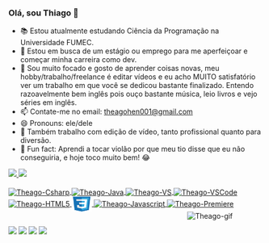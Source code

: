 ### Olá, sou Thiago 👋

- 📚 Estou atualmente estudando Ciência da Programação na Universidade FUMEC.
- 🤔 Estou em busca de um estágio ou emprego para me aperfeiçoar e começar minha carreira como dev.
- 💬 Sou muito focado e gosto de aprender coisas novas, meu hobby/trabalho/freelance é editar vídeos e eu acho MUITO satisfatório ver um trabalho em que você se dedicou bastante finalizado. Entendo razoavelmente bem inglês pois ouço bastante música, leio livros e vejo séries em inglês.
- 📫 Contate-me no email: theagohen001@gmail.com
- 😄 Pronouns: ele/dele
- 🥰 Também trabalho com edição de vídeo, tanto profissional quanto para diversão.
- 🌱 Fun fact: Aprendi a tocar violão por que meu tio disse que eu não conseguiria, e hoje toco muito bem! 😂
<div>
  <a href="https://github.com/thetheago">
  <img height="180em" src="https://github-readme-stats.vercel.app/api?username=thetheago&show_icons=true&theme=dark&include_all_commits=true&count_private=true"/>
  <img height="180em" src="https://github-readme-stats.vercel.app/api/top-langs/?username=thetheago&layout=compact&langs_count=7&theme=dark"/>
</div>
  
<div style="display: inline_block"><br>
  <img align="center" alt="Theago-Csharp" height="30" width="40" src="https://cdn.jsdelivr.net/gh/devicons/devicon/icons/csharp/csharp-original.svg">
  <img align="center" alt="Theago-Java" height="30" width="40" src="https://cdn.jsdelivr.net/gh/devicons/devicon/icons/java/java-original.svg">
  <img align="center" alt="Theago-VS" height="30" width="40" src="https://cdn.jsdelivr.net/gh/devicons/devicon/icons/visualstudio/visualstudio-plain.svg">
  <img align="center" alt="Theago-VSCode" height="30" width="40" src="https://cdn.jsdelivr.net/gh/devicons/devicon/icons/vscode/vscode-original.svg">
  <img align="center" alt="Theago-HTML5" height="30" width="40" src="https://cdn.jsdelivr.net/gh/devicons/devicon/icons/html5/html5-original.svg">
  <img align="center" alt="Theago-CSS" height="30" width="40" src="https://raw.githubusercontent.com/devicons/devicon/master/icons/css3/css3-original.svg">
  <img align="center" alt="Theago-Javascript" height="30" width="40" src="https://cdn.jsdelivr.net/gh/devicons/devicon/icons/javascript/javascript-original.svg">
  <img align="center" alt="Theago-Premiere" height="30" width="40" src="https://cdn.jsdelivr.net/gh/devicons/devicon/icons/premierepro/premierepro-original.svg">
  <img align="right" alt="Theago-gif" height="120" width="150" src="https://im2.ezgif.com/tmp/ezgif-2-aaa1d87b677b.gif">
</div>
  
  ##
<div> 
  <a href="https://www.youtube.com/Theago" target="_blank"><img src="https://img.shields.io/badge/YouTube-FF0000?style=for-the-badge&logo=youtube&logoColor=white" target="_blank"></a>
  <a href="https://instagram.com/the_theago" target="_blank"><img src="https://img.shields.io/badge/-Instagram-%23E4405F?style=for-the-badge&logo=instagram&logoColor=white" target="_blank"></a>
  <a href = "mailto:theagohen001@gmail.com"><img src="https://img.shields.io/badge/-Gmail-%23333?style=for-the-badge&logo=gmail&logoColor=white" target="_blank"></a>
  <a href="https://www.linkedin.com/in/thetheago" target="_blank"><img src="https://img.shields.io/badge/-LinkedIn-%230077B5?style=for-the-badge&logo=linkedin&logoColor=white" target="_blank"></a>
</div>
